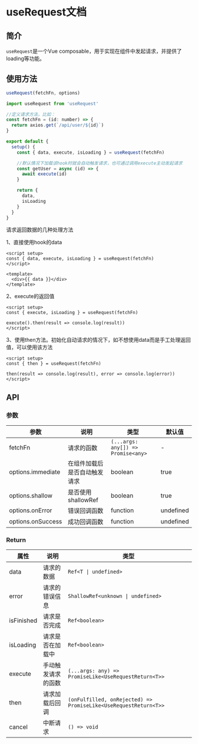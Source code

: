 # useRequest文档

## 简介
`useRequest`是一个Vue composable，用于实现在组件中发起请求，并提供了loading等功能。

## 使用方法
``` ts
useRequest(fetchFn, options)
```

```javascript
import useRequest from 'useRequest'

//定义请求方法，比如：
const fetchFn = (id: number) => {
  return axios.get(`/api/user/${id}`)
}

export default {
  setup() {
    const { data, execute, isLoading } = useRequest(fetchFn)

    //默认情况下加载该hook时就会自动触发请求，也可通过调用execute主动发起请求
    const getUser = async (id) => {
      await execute(id)
    }

    return {
      data,
      isLoading
    }
  }
}
```

请求返回数据的几种处理方法

1、直接使用hook的data
```vue
<script setup>
const { data, execute, isLoading } = useRequest(fetchFn)
</script>

<template>
  <div>{{ data }}</div>
</template>
```

2、execute的返回值
```vue
<script setup>
const { execute, isLoading } = useRequest(fetchFn)

execute().then(result => console.log(result))
</script>
```

3、使用then方法。初始化自动请求的情况下，如不想使用data而是手工处理返回值，可以使用该方法
```vue
<script setup>
const { then } = useRequest(fetchFn)

then(result => console.log(result), error => console.log(error))
</script>
```
## API
### 参数
| 参数 | 说明 | 类型 | 默认值 |
| --- | --- | --- | --- |
| fetchFn | 请求的函数 | `(...args: any[]) => Promise<any>` | - |
| options.immediate | 在组件加载后是否自动触发请求 | boolean | true |
| options.shallow | 是否使用shallowRef | boolean | true |
| options.onError | 错误回调函数 | function | undefined |
| options.onSuccess | 成功回调函数 | function | undefined |

### Return
| 属性 | 说明 | 类型 |
| --- | --- | --- |
| data | 请求的数据 | `Ref<T \| undefined>` |
| error | 请求的错误信息 | `ShallowRef<unknown \| undefined>` |
| isFinished | 请求是否完成 | `Ref<boolean>` |
| isLoading | 请求是否在加载中 | `Ref<boolean>` |
| execute | 手动触发请求的函数 | `(...args: any) => PromiseLike<UseRequestReturn<T>>` |
| then | 请求加载后回调 | `(onFulfilled, onRejected) => PromiseLike<UseRequestReturn<T>>` |
| cancel | 中断请求 | `() => void` |


